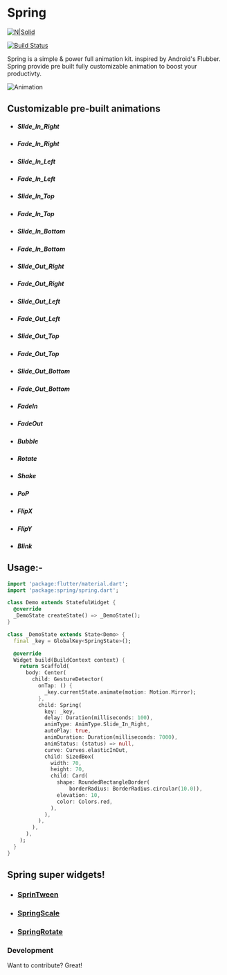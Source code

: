 # Spring

[![N|Solid](https://cldup.com/dTxpPi9lDf.thumb.png)](https://nodesource.com/products/nsolid)

[![Build Status](https://travis-ci.org/joemccann/dillinger.svg?branch=master)](https://travis-ci.org/joemccann/dillinger)

Spring is a simple & power full animation kit. inspired by Android's Flubber.
Spring provide pre built fully customizable animation to boost your productivty.

![Animation](https://github.com/KaushickSArgekar/spring/blob/master/docs/spring.gif)

## Customizable pre-built animations
  - ##### Slide_In_Right
  - ##### Fade_In_Right
  - ##### Slide_In_Left
  - ##### Fade_In_Left
  - ##### Slide_In_Top
  - ##### Fade_In_Top
  - ##### Slide_In_Bottom
  - ##### Fade_In_Bottom
  - ##### Slide_Out_Right
  - ##### Fade_Out_Right
  - ##### Slide_Out_Left
  - ##### Fade_Out_Left
  - ##### Slide_Out_Top
  - ##### Fade_Out_Top
  - ##### Slide_Out_Bottom
  - ##### Fade_Out_Bottom
  - ##### FadeIn
  - ##### FadeOut
  - ##### Bubble
  - ##### Rotate
  - ##### Shake
  - ##### PoP
  - ##### FlipX
  - ##### FlipY
  - ##### Blink

## Usage:-

``` dart
import 'package:flutter/material.dart';
import 'package:spring/spring.dart';

class Demo extends StatefulWidget {
  @override
  _DemoState createState() => _DemoState();
}

class _DemoState extends State<Demo> {
  final _key = GlobalKey<SpringState>();

  @override
  Widget build(BuildContext context) {
    return Scaffold(
      body: Center(
        child: GestureDetector(
          onTap: () {
            _key.currentState.animate(motion: Motion.Mirror);
          },
          child: Spring(
            key: _key,
            delay: Duration(milliseconds: 100),
            animType: AnimType.Slide_In_Right,
            autoPlay: true,
            animDuration: Duration(milliseconds: 7000),
            animStatus: (status) => null,
            curve: Curves.elasticInOut,
            child: SizedBox(
              width: 70,
              height: 70,
              child: Card(
                shape: RoundedRectangleBorder(
                    borderRadius: BorderRadius.circular(10.0)),
                elevation: 10,
                color: Colors.red,
              ),
            ),
          ),
        ),
      ),
    );
  }
}
```
## Spring super widgets!
  - ### [SprinTween]()
  - ### [SpringScale]()
  - ### [SpringRotate]()





### Development

Want to contribute? Great!














